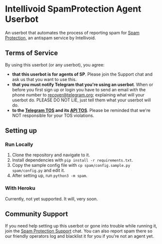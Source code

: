 # Intellivoid SpamProtection Agent Userbot

An userbot that automates the process of reporting spam for [Spam Protection](https://t.me/SpamProtectionLogs), an antispam service by Intellivoid.

## Terms of Service

By using this userbot (or any userbot), you agree:

- **that this userbot is for agents of SP**. Please join the Support chat and ask us that you want to use this.
- **that you must notify Telegram that you're using an userbot**. When or before you first sign up or login you have to send an email with the phone number to <recover@telegram.org>; explaining what will your userbot do. PLEASE DO NOT LIE, just tell them what your userbot will do.
- **to the [Telegram TOS](https://telegram.org/tos) and its [API TOS](https://core.telegram.org/api/terms)**.
Please be reminded that we're NOT responsible for your TOS violations.

## Setting up

### Run Locally

1. Clone the repository and navigate to it.
2. Install dependencies with `pip install -r requirements.txt`.
3. Copy the sample config file with `cp spam/config.sample.py spam/config.py` and edit it.
4. After setting up, run `python3 -m spam`.

### With Heroku

Currently, not yet supported. It will, very soon.

## Community Support

If you need help setting up this userbot or gone into trouble while running it, join the [Spam Protection Support][sp-support] chat. You can also report spam there so our friendly operators log and blacklist it for you if you're not an agent yet.

[sp-support]: https://t.me/SpamProtectionSupport